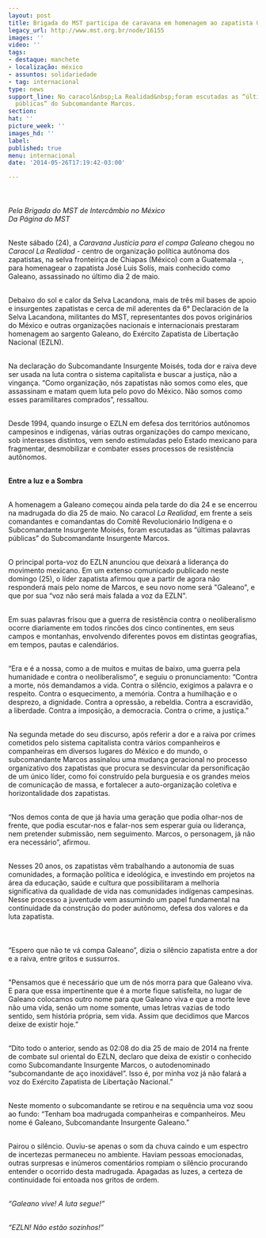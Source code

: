 ```yaml
---
layout: post
title: Brigada do MST participa de caravana em homenagem ao zapatista Galeano
legacy_url: http://www.mst.org.br/node/16155
images: ''
video: ''
tags:
- destaque: manchete
- localização: méxico
- assuntos: solidariedade
- tag: internacional
type: news
support_line: No caracol&nbsp;La Realidad&nbsp;foram escutadas as “últimas palavras
  públicas” do Subcomandante Marcos.
section: 
hat: ''
picture_week: ''
images_hd: ''
label: 
published: true
menu: internacional
date: '2014-05-26T17:19:42-03:00'

---
```

<p class="MsoNormal">&nbsp;<img style="margin: 10px;" src="http://www.mst.org.br/sites/default/files/plen%C3%A1ria%20homenagem%201.jpg" alt=""></p><p class="MsoNormal"><em>Pela Brigada do MST de Intercâmbio no México<br>Da Página do MST<br><br></em></p><p class="MsoNormal">Neste sábado (24), a <em>Caravana Justicia para el compa Galeano</em> chegou no <em>Caracol La Realidad -</em>&nbsp;centro de organização política autônoma dos zapatistas, na selva fronteiriça de Chiapas (México) com a Guatemala -, para homenagear o zapatista José Luis Solís, mais conhecido como Galeano, assassinado no último dia 2 de maio.</p><p class="MsoNormal"><br>Debaixo do sol e calor da Selva Lacandona, mais de três mil bases de apoio e insurgentes zapatistas e cerca de mil aderentes da 6° Declaración de la Selva Lacandona, militantes do MST, representantes dos povos originários do México e outras organizações nacionais e internacionais prestaram homenagem ao sargento Galeano,&nbsp;do Exército Zapatista de Libertação Nacional (EZLN).</p><p class="MsoNormal"><br>Na declaração do Subcomandante Insurgente Moisés, toda dor e raiva deve ser usada na luta contra o sistema capitalista e buscar a justiça, não a vingança. “Como organização, nós zapatistas não somos como eles, que assassinam e matam quem luta pelo povo do México. Não somos como esses paramilitares comprados”, ressaltou.</p><p class="MsoNormal"><br>Desde 1994, quando insurge o EZLN em defesa dos territórios autônomos campesinos e indígenas, várias outras organizações do campo mexicano, sob interesses distintos, vem sendo estimuladas pelo Estado mexicano para fragmentar, desmobilizar e combater esses processos de resistência autônomos.</p><p class="MsoNormal"><br><img style="margin: 10px; float: right;" src="http://www.mst.org.br/sites/default/files/subcomandante%20Marcos.jpg" alt=""><strong>Entre a luz e a Sombra</strong></p><p class="MsoNormal"><br>A homenagem a Galeano começou ainda pela tarde do dia 24 e se encerrou na madrugada do dia 25 de maio. No caracol<em> La Realidad</em>, em frente a seis comandantes e comandantas do Comitê Revolucionário Indígena e o Subcomandante Insurgente Moisés, foram escutadas as “últimas palavras públicas” do Subcomandante Insurgente Marcos.</p><p class="MsoNormal"><br>O principal porta-voz do EZLN anunciou que deixará a liderança do movimento mexicano.&nbsp;Em um extenso comunicado publicado neste domingo (25), o líder zapatista afirmou que a partir de agora não responderá mais pelo nome de Marcos, e seu novo nome será "Galeano", e que por sua “voz não será mais falada a voz da EZLN".</p><p class="MsoNormal"><br>Em suas palavras frisou que a guerra de resistência contra o neoliberalismo ocorre diariamente em todos rincões dos cinco continentes, em seus campos e montanhas, envolvendo diferentes povos em distintas geografias, em tempos, pautas e calendários.</p><p class="MsoNormal"><br>“Era e é a nossa, como a de muitos e muitas de baixo, uma guerra pela humanidade e contra o neoliberalismo”, e seguiu o pronunciamento: “Contra a morte, nós demandamos a vida. Contra o silêncio, exigimos a palavra e o respeito. Contra o esquecimento, a memória. Contra a humilhação e o desprezo, a dignidade. Contra a opressão, a rebeldia. Contra a escravidão, a liberdade. Contra a imposição, a democracia. Contra o crime, a justiça.”</p><p class="MsoNormal"><br>Na segunda metade do seu discurso, após referir a dor e a raiva por crimes cometidos pelo sistema capitalista contra vários companheiros e companheiras em diversos lugares do México e do mundo, o subcomandante Marcos assinalou uma mudança geracional no processo organizativo dos zapatistas que procura se desvincular da personificação de um único líder, como foi construído pela burguesia e os grandes meios de comunicação de massa, e fortalecer a auto-organização coletiva e horizontalidade dos zapatistas.</p><p class="MsoNormal"><br>“Nos demos conta de que já havia uma geração que podia olhar-nos de frente, que podia escutar-nos e falar-nos sem esperar guia ou liderança, nem pretender submissão, nem seguimento. Marcos, o personagem, já não era necessário”, afirmou.</p><p class="MsoNormal"><br>Nesses 20 anos, os zapatistas vêm trabalhando a autonomia de suas comunidades, a formação política e ideológica, e investindo em projetos na área da educação, saúde e cultura que possibilitaram a melhoria significativa da qualidade de vida nas comunidades indígenas campesinas. Nesse processo a juventude vem assumindo um papel fundamental na continuidade da construção do poder autônomo, defesa dos valores e da luta zapatista.</p><p class="MsoNormal"><img style="margin: 10px;" src="http://www.mst.org.br/sites/default/files/plen%C3%A1ria%20homenagem%202.jpg" alt=""><br><br>“Espero que não te vá compa Galeano”, dizia o silêncio zapatista entre a dor e a raiva, entre gritos e sussurros.</p><p class="MsoNormal"><br>"Pensamos que é necessário que um de nós morra para que Galeano viva. E para que essa impertinente que é a morte fique satisfeita, no lugar de Galeano colocamos outro nome para que Galeano viva e que a morte leve não uma vida, senão um nome somente, umas letras vazias de todo sentido, sem história própria, sem vida. Assim que decidimos que Marcos deixe de existir hoje.”</p><p class="MsoNormal"><br>“Dito todo o anterior, sendo as 02:08 do dia 25 de maio de 2014 na frente de combate sul oriental do EZLN, declaro que deixa de existir o conhecido como Subcomandante Insurgente Marcos, o autodenominado “subcomandante de aço inoxidável”. Isso é, por minha voz já não falará a voz do Exército Zapatista de Libertação Nacional.”</p><p class="MsoNormal"><br>Neste momento o subcomandante se retirou e na sequência uma voz soou ao fundo:&nbsp;“Tenham boa madrugada companheiras e companheiros. Meu nome é Galeano, Subcomandante Insurgente Galeano.”</p><p class="MsoNormal"><br>Pairou o silêncio. Ouviu-se apenas o som da chuva caindo e um espectro de incertezas permaneceu no ambiente. Haviam pessoas emocionadas, outras surpresas e inúmeros comentários rompiam o silêncio procurando entender o ocorrido desta madrugada. Apagadas as luzes, a certeza de continuidade foi entoada nos gritos de ordem.</p><p class="MsoNormal"><br><em>“Galeano vive! A luta segue!”</em></p><p><em><br>“EZLN! Não estão sozinhos!”</em></p>
